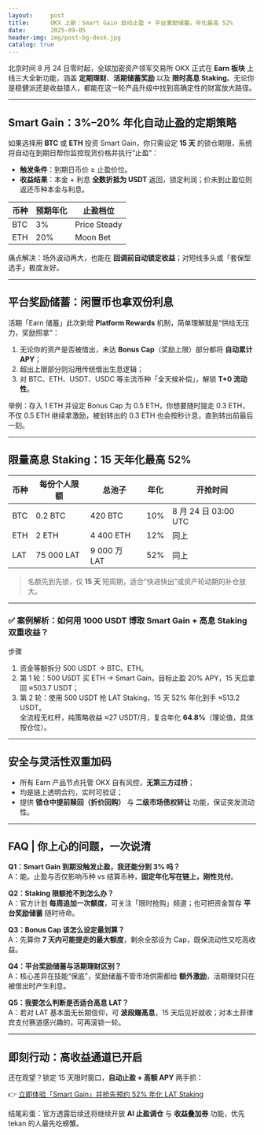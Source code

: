 ```yaml
---
layout:     post
title:      OKX 上新：Smart Gain 自动止盈 + 平台激励储蓄，年化最高 52%
date:       2025-09-05
header-img: img/post-bg-desk.jpg
catalog: true
---
```


北京时间 8 月 24 日零时起，全球加密资产领军交易所 OKX 正式在 **Earn 板块** 上线三大全新功能，涵盖 **定期理财**、**活期储蓄奖励** 以及 **限时高息 Staking**。无论你是稳健派还是收益猎人，都能在这一轮产品升级中找到高确定性的财富放大路径。

---

## Smart Gain：3%–20% 年化自动止盈的定期策略

如果选择用 **BTC** 或 **ETH** 投资 Smart Gain，你只需设定 **15 天** 的锁仓期限，系统将自动在到期日帮你监控现货价格并执行“止盈”：

- **触发条件**：到期日币价 ≥ 止盈价位。  
- **收益结果**：本金 + 利息 **全数折抵为 USDT** 返回，锁定利润；价未到止盈位则返还币种本金与利息。

| 币种 | 预期年化 | 止盈档位 |
|------|----------|----------|
| BTC  | 3%       | Price Steady |
| ETH  | 20%      | Moon Bet   |

痛点解决：场外波动再大，也能在 **回调前自动锁定收益**；对短线多头或「套保型选手」极度友好。

---

## 平台奖励储蓄：闲置币也拿双份利息

活期「Earn 储蓄」此次新增 **Platform Rewards** 机制，简单理解就是“供给无压力，奖励照拿”：

1. 无论你的资产是否被借出，未达 **Bonus Cap**（奖励上限）部分都将 **自动累计 APY**；  
2. 超出上限部分则沿用传统借出生息逻辑；  
3. 对 BTC、ETH、USDT、USDC 等主流币种「全天候补偿」，解锁 **T+0 流动性**。

举例：存入 1 ETH 并设定 Bonus Cap 为 0.5 ETH，你想要随时提走 0.3 ETH，不仅 0.5 ETH 继续拿激励，被划转出的 0.3 ETH 也会按秒计息，直到转出前最后一刻。

---

## 限量高息 Staking：15 天年化最高 52%

| 币种 | 每份个人限额 | 总池子 | 年化 | 开抢时间 |
|------|--------------|--------|------|----------|
| BTC  | 0.2 BTC      | 420 BTC  | 10%  | 8 月 24 日 03:00 UTC |
| ETH  | 2 ETH        | 4 400 ETH| 12%  | 同上 |
| LAT  | 75 000 LAT   | 9 000 万 LAT| 52% | 同上 |

> 名额先到先锁，仅 **15 天** 短周期，适合“快进快出”或资产轮动期的补仓放大。

---

### ✅ 案例解析：如何用 1000 USDT 博取 **Smart Gain + 高息 Staking** 双重收益？

步骤  
1. 资金等额拆分 500 USDT → BTC、ETH。  
2. 第 1 轮：500 USDT 买 ETH → Smart Gain，目标止盈 20% APY，15 天后拿回 ≈503.7 USDT；  
3. 第 2 轮：使用 500 USDT 抢 LAT Staking，15 天 52% 年化到手 ≈513.2 USDT。  
全流程无杠杆，纯策略收益 ≈27 USDT/月，复合年化 **64.8%**（理论值，具体按仓位）。

---

## 安全与灵活性双重加码

- 所有 Earn 产品节点托管 OKX 自有风控，**无第三方过桥**；  
- 均是链上透明合约，实时可验证；  
- 提供 **锁仓中提前赎回（折价回购）** 与 **二级市场债权转让** 功能，保证突发流动性。

---

## FAQ | 你上心的问题，一次说清

**Q1：Smart Gain 到期没触发止盈，我还能分到 3% 吗？**  
A：能。止盈与否仅影响币种 vs 结算币种，**固定年化写在链上，刚性兑付**。

**Q2：Staking 限额抢不到怎么办？**  
A：官方计划 **每周追加一次额度**，可关注「限时抢购」频道；也可把资金暂存 **平台奖励储蓄** 随时待命。

**Q3：Bonus Cap 该怎么设定最划算？**  
A：先算你 **7 天内可能提走的最大额度**，剩余全部设为 Cap，既保流动性又吃高收益。

**Q4：平台奖励储蓄与活期理财区别？**  
A：核心差异在技能“保底”，奖励储蓄不管市场供需都给 **额外激励**，活期理财只在被借出时产生利息。

**Q5：我要怎么判断是否适合高息 LAT？**  
A：若对 LAT 基本面无长期信仰，可 **波段赚髙息**，15 天后见好就收；对本土菲律宾支付赛道感兴趣的，可再滚锁一轮。

---

## 即刻行动：高收益通道已开启

还在观望？锁定 15 天限时窗口，**自动止盈 + 高额 APY** 两手抓：

👉 [立即体验「Smart Gain」并抢先预约 52% 年化 LAT Staking](https://okxdog.com/)  

结尾彩蛋：官方透露后续还将继续开放 **AI 止盈调仓** 与 **收益叠加券** 功能，优先 tekan 的人最先吃螃蟹。